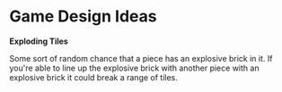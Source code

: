 # Game Design Ideas

**Exploding Tiles**

Some sort of random chance that a piece has an explosive brick in it. If you're
able to line up the explosive brick with another piece with an explosive brick
it could break a range of tiles.
